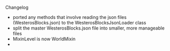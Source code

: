 Changelog
- ported any methods that involve reading the json files (WesterosBlocks.json) to the WesterosBlocksJsonLoader class
- split the master WesterosBlocks.json file into smaller, more manageable files
- MixinLevel is now WorldMixin
- 